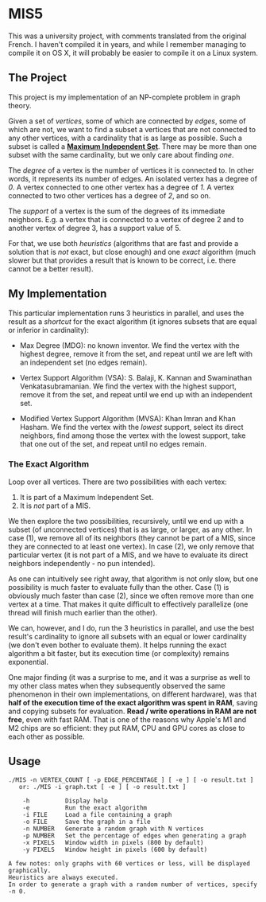 # MIS5

This was a university project, with comments translated from the original French.
I haven't compiled it in years, and while I remember managing to compile it on OS X,
it will probably be easier to compile it on a Linux system.

## The Project

This project is my implementation of an NP-complete problem in graph theory.

Given a set of *vertices*, some of which are connected by *edges*, some of which are not,
we want to find a subset a vertices that are not connected to any other vertices,
with a cardinality that is as large as possible. Such a subset is called a
[**Maximum Independent Set**](https://en.wikipedia.org/wiki/Independent_set_(graph_theory)).
There may be more than one subset with the same cardinality, but we only care about finding *one*.

The *degree* of a vertex is the number of vertices it is connected to. In other words, it represents its number of
edges.
An isolated vertex has a degree of *0*.
A vertex connected to one other vertex has a degree of *1*.
A vertex connected to two other vertices has a degree of *2*, and so on.

The *support* of a vertex is the sum of the degrees of its immediate neighbors.
E.g. a vertex that is connected to a vertex of degree 2 and to another vertex of degree 3, has a support value of 5.

For that, we use both *heuristics* (algorithms that are fast and provide a solution that is *not* exact, but close
enough) and one *exact* algorithm (much slower but that provides a result that is known to be correct, i.e. there cannot
be a better result).

## My Implementation

This particular implementation runs 3 heuristics in parallel, and uses the result as a *shortcut* for the exact
algorithm (it ignores subsets that are equal or inferior in cardinality):

- Max Degree (MDG): no known inventor. We find the vertex with the highest degree, remove it from the set, and repeat
until we are left with an independent set (no edges remain).

- Vertex Support Algorithm (VSA): S. Balaji, K. Kannan and Swaminathan Venkatasubramanian. We find the vertex with the
highest support, remove it from the set, and repeat until we end up with an independent set.

- Modified Vertex Support Algorithm (MVSA): Khan Imran and Khan Hasham. We find the vertex with the *lowest* support,
select its direct neighbors, find among those the vertex with the lowest support, take that one out of the set, and
repeat until no edges remain.

### The Exact Algorithm

Loop over all vertices. There are two possibilities with each vertex:
1. It is part of a Maximum Independent Set.
2. It is *not* part of a MIS.

We then explore the two possibilities, recursively, until we end up with a subset (of unconnected vertices) that is as
large, or larger, as any other. In case (1), we remove all of its neighbors (they cannot be part of a MIS, since they
are connected to at least one vertex). In case (2), we only remove that particular vertex (it is not part of a MIS, and
we have to evaluate its direct neighbors independently - no pun intended).

As one can intuitively see right away, that algorithm is not only slow, but one possibility is much faster to evaluate
fully than the other. Case (1) is obviously much faster than case (2), since we often remove more than one vertex at a
time. That makes it quite difficult to effectively parallelize (one thread will finish much earlier than the other).

We can, however, and I do, run the 3 heuristics in parallel, and use the best result's cardinality to ignore all
subsets with an equal or lower cardinality (we don't even bother to evaluate them). It helps running the exact algorithm
a bit faster, but its execution time (or complexity) remains exponential.

One major finding (it was a surprise to me, and it was a surprise as well to my other class mates when they subsequently
observed the same phenomenon in their own implementations, on different hardware), was that **half of the execution time
of the exact algorithm was spent in RAM**, saving and copying subsets for evaluation. **Read / write operations in RAM
are not free**, even with fast RAM. That is one of the reasons why Apple's M1 and M2 chips are so efficient: they put
RAM, CPU and GPU cores as close to each other as possible.

## Usage

```
./MIS -n VERTEX_COUNT [ -p EDGE_PERCENTAGE ] [ -e ] [ -o result.txt ]
   or: ./MIS -i graph.txt [ -e ] [ -o result.txt ]

    -h          Display help
    -e          Run the exact algorithm
    -i FILE     Load a file containing a graph
    -o FILE     Save the graph in a file
    -n NUMBER   Generate a random graph with N vertices
    -p NUMBER   Set the percentage of edges when generating a graph
    -x PIXELS   Window width in pixels (800 by default)
    -y PIXELS   Window height in pixels (600 by default)

A few notes: only graphs with 60 vertices or less, will be displayed graphically.
Heuristics are always executed.
In order to generate a graph with a random number of vertices, specify -n 0.
```

